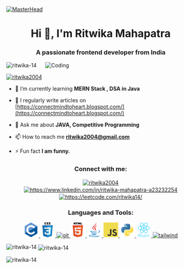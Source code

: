 [![MasterHead](https://repository-images.githubusercontent.com/588181932/e36ec678-7984-4cdd-8e4c-a3932772ff8e)](https://Ritwika-14.io)
<h1 align="center">Hi 👋, I'm Ritwika Mahapatra</h1>
<h3 align="center">A passionate frontend developer from India</h3>
<img align="right" alt="Coding" width="400" src="https://cdn.dribbble.com/users/4055494/screenshots/15215756/media/d2b66c4ca0192aa26d103448b3d1518b.gif">

<p align="left"> <img src="https://komarev.com/ghpvc/?username=ritwika-14&label=Profile%20views&color=0e75b6&style=flat" alt="ritwika-14" /> </p>

<p align="left"> <a href="https://twitter.com/ritwika2004" target="blank"><img src="https://img.shields.io/twitter/follow/ritwika2004?logo=twitter&style=for-the-badge" alt="ritwika2004" /></a> </p>

- 🌱 I’m currently learning **MERN Stack , DSA in Java**

- 📝 I regularly write articles on [https://connectmindtoheart.blogspot.com/](https://connectmindtoheart.blogspot.com/)

- 💬 Ask me about **JAVA, Competitive Programming**

- 📫 How to reach me **ritwika2004@gmail.com**

- ⚡ Fun fact **I am funny.**

<h3 align="center">Connect with me:</h3>
<p align="center">
<a href="https://twitter.com/ritwika2004" target="blank"><img align="center" src="https://raw.githubusercontent.com/rahuldkjain/github-profile-readme-generator/master/src/images/icons/Social/twitter.svg" alt="ritwika2004" height="30" width="40" /></a>
<a href="https://linkedin.com/in/https://www.linkedin.com/in/ritwika-mahapatra-a23232254" target="blank"><img align="center" src="https://raw.githubusercontent.com/rahuldkjain/github-profile-readme-generator/master/src/images/icons/Social/linked-in-alt.svg" alt="https://www.linkedin.com/in/ritwika-mahapatra-a23232254" height="30" width="40" /></a>
<a href="https://www.leetcode.com/https://leetcode.com/ritwika14/" target="blank"><img align="center" src="https://raw.githubusercontent.com/rahuldkjain/github-profile-readme-generator/master/src/images/icons/Social/leet-code.svg" alt="https://leetcode.com/ritwika14/" height="30" width="40" /></a>
</p>

<h3 align="center">Languages and Tools:</h3>
<p align="center"> <a href="https://www.cprogramming.com/" target="_blank" rel="noreferrer"> <img src="https://raw.githubusercontent.com/devicons/devicon/master/icons/c/c-original.svg" alt="c" width="40" height="40"/> </a> <a href="https://www.w3schools.com/css/" target="_blank" rel="noreferrer"> <img src="https://raw.githubusercontent.com/devicons/devicon/master/icons/css3/css3-original-wordmark.svg" alt="css3" width="40" height="40"/> </a> <a href="https://git-scm.com/" target="_blank" rel="noreferrer"> <img src="https://www.vectorlogo.zone/logos/git-scm/git-scm-icon.svg" alt="git" width="40" height="40"/> </a> <a href="https://www.w3.org/html/" target="_blank" rel="noreferrer"> <img src="https://raw.githubusercontent.com/devicons/devicon/master/icons/html5/html5-original-wordmark.svg" alt="html5" width="40" height="40"/> </a> <a href="https://www.java.com" target="_blank" rel="noreferrer"> <img src="https://raw.githubusercontent.com/devicons/devicon/master/icons/java/java-original.svg" alt="java" width="40" height="40"/> </a> <a href="https://developer.mozilla.org/en-US/docs/Web/JavaScript" target="_blank" rel="noreferrer"> <img src="https://raw.githubusercontent.com/devicons/devicon/master/icons/javascript/javascript-original.svg" alt="javascript" width="40" height="40"/> </a> <a href="https://www.python.org" target="_blank" rel="noreferrer"> <img src="https://raw.githubusercontent.com/devicons/devicon/master/icons/python/python-original.svg" alt="python" width="40" height="40"/> </a> <a href="https://reactjs.org/" target="_blank" rel="noreferrer"> <img src="https://raw.githubusercontent.com/devicons/devicon/master/icons/react/react-original-wordmark.svg" alt="react" width="40" height="40"/> </a> <a href="https://tailwindcss.com/" target="_blank" rel="noreferrer"> <img src="https://www.vectorlogo.zone/logos/tailwindcss/tailwindcss-icon.svg" alt="tailwind" width="40" height="40"/> </a> </p>

<p><img align="left" src="https://github-readme-stats.vercel.app/api/top-langs?username=ritwika-14&show_icons=true&locale=en&layout=compact&theme=tokyonight" alt="ritwika-14" /></p>

<p>&nbsp;<img align="center" src="https://github-readme-stats.vercel.app/api?username=ritwika-14&show_icons=true&locale=en" alt="ritwika-14" /></p>

<p><img align="center" src="https://github-readme-streak-stats.herokuapp.com/?user=ritwika-14&theme=black-ice&hide_border=true&stroke=0000&background=060A0CD" alt="ritwika-14" /></p>
